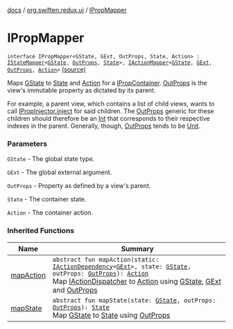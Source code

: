 [docs](../index.md) / [org.swiften.redux.ui](index.md) / [IPropMapper](./-i-prop-mapper.md)

# IPropMapper

`interface IPropMapper<GState, GExt, OutProps, State, Action> : `[`IStateMapper`](-i-state-mapper/index.md)`<`[`GState`](-i-prop-mapper.md#GState)`, `[`OutProps`](-i-prop-mapper.md#OutProps)`, `[`State`](-i-prop-mapper.md#State)`>, `[`IActionMapper`](-i-action-mapper/index.md)`<`[`GState`](-i-prop-mapper.md#GState)`, `[`GExt`](-i-prop-mapper.md#GExt)`, `[`OutProps`](-i-prop-mapper.md#OutProps)`, `[`Action`](-i-prop-mapper.md#Action)`>` [(source)](https://github.com/protoman92/KotlinRedux/tree/master/common/common-ui/src/main/kotlin/org/swiften/redux/ui/Injector.kt#L117)

Maps [GState](-i-prop-mapper.md#GState) to [State](-i-prop-mapper.md#State) and [Action](-i-prop-mapper.md#Action) for a [IPropContainer](-i-prop-container/index.md). [OutProps](-i-prop-mapper.md#OutProps) is the view's
immutable property as dictated by its parent.

For example, a parent view, which contains a list of child views, wants to call
[IPropInjector.inject](-i-prop-injector/inject.md) for said children. The [OutProps](-i-prop-mapper.md#OutProps) generic for these children
should therefore be an [Int](https://kotlinlang.org/api/latest/jvm/stdlib/kotlin/-int/index.html) that corresponds to their respective indexes in the parent.
Generally, though, [OutProps](-i-prop-mapper.md#OutProps) tends to be [Unit](https://kotlinlang.org/api/latest/jvm/stdlib/kotlin/-unit/index.html).

### Parameters

`GState` - The global state type.

`GExt` - The global external argument.

`OutProps` - Property as defined by a view's parent.

`State` - The container state.

`Action` - The container action.

### Inherited Functions

| Name | Summary |
|---|---|
| [mapAction](-i-action-mapper/map-action.md) | `abstract fun mapAction(static: `[`IActionDependency`](-i-action-dependency/index.md)`<`[`GExt`](-i-action-mapper/index.md#GExt)`>, state: `[`GState`](-i-action-mapper/index.md#GState)`, outProps: `[`OutProps`](-i-action-mapper/index.md#OutProps)`): `[`Action`](-i-action-mapper/index.md#Action)<br>Map [IActionDispatcher](../org.swiften.redux.core/-i-action-dispatcher.md) to [Action](-i-action-mapper/index.md#Action) using [GState](-i-action-mapper/index.md#GState), [GExt](-i-action-mapper/index.md#GExt) and [OutProps](-i-action-mapper/index.md#OutProps) |
| [mapState](-i-state-mapper/map-state.md) | `abstract fun mapState(state: `[`GState`](-i-state-mapper/index.md#GState)`, outProps: `[`OutProps`](-i-state-mapper/index.md#OutProps)`): `[`State`](-i-state-mapper/index.md#State)<br>Map [GState](-i-state-mapper/index.md#GState) to [State](-i-state-mapper/index.md#State) using [OutProps](-i-state-mapper/index.md#OutProps) |
